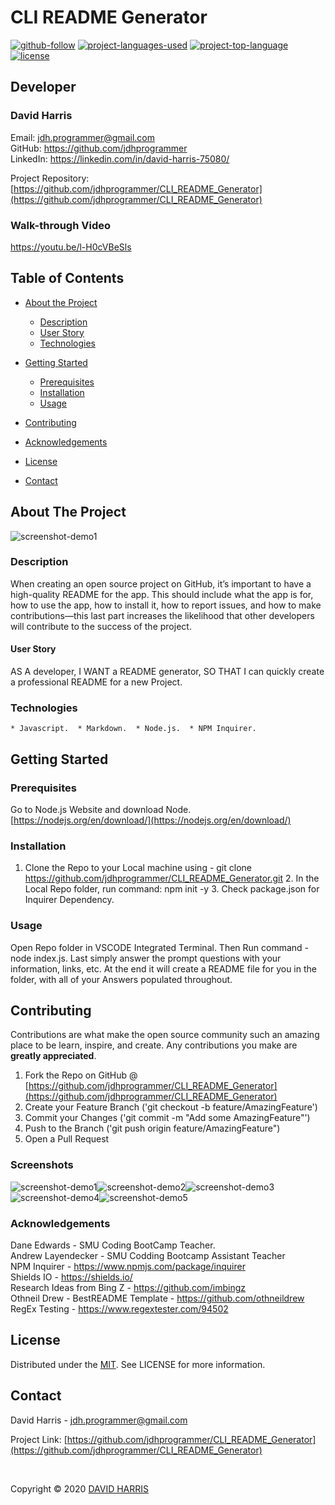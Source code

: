 # CLI README Generator

[![github-follow](https://img.shields.io/github/followers/jdhprogrammer?label=Follow&logoColor=purple&style=social)](https://github.com/jdhprogrammer) [![project-languages-used](https://img.shields.io/github/languages/count/jdhprogrammer/CLI_README_Generator?color=important)](https://github.com/jdhprogrammer/CLI_README_Generator) [![project-top-language](https://img.shields.io/github/languages/top/jdhprogrammer/CLI_README_Generator?color=blueviolet)](https://github.com/jdhprogrammer/CLI_README_Generator) [![license](https://img.shields.io/badge/License-mit-brightgreen.svg)](https://choosealicense.com/licenses/mit/)

## Developer
### David Harris

Email: jdh.programmer@gmail.com  
GitHub: https://github.com/jdhprogrammer  
LinkedIn: https://linkedin.com/in/david-harris-75080/  

Project Repository: [https://github.com/jdhprogrammer/CLI_README_Generator](https://github.com/jdhprogrammer/CLI_README_Generator)  

### Walk-through Video

https://youtu.be/l-H0cVBeSls

## Table of Contents

* [About the Project](#about-the-project)
  * [Description](#description)
  * [User Story](#user-story)
  * [Technologies](#technologies)

* [Getting Started](#getting-started)
  * [Prerequisites](#prerequisites)
  * [Installation](#installation)
  * [Usage](#usage)

* [Contributing](#contributing)
* [Acknowledgements](#acknowledgements)
* [License](#license)
* [Contact](#contact)

## About The Project
  
![screenshot-demo1](./Assets/Screenshots/CLI_README_GEN.jpeg)

### Description

When creating an open source project on GitHub, it’s important to have a high-quality README for the app. This should include what the app is for, how to use the app, how to install it, how to report issues, and how to make contributions—this last part increases the likelihood that other developers will contribute to the success of the project.

#### User Story

AS A developer, I WANT a README generator, SO THAT I can quickly create a professional README for a new Project.


### Technologies

```
* Javascript.  * Markdown.  * Node.js.  * NPM Inquirer.  
```


## Getting Started

### Prerequisites

Go to Node.js Website and download Node. [https://nodejs.org/en/download/](https://nodejs.org/en/download/)

        
### Installation

1. Clone the Repo to your Local machine using - git clone https://github.com/jdhprogrammer/CLI_README_Generator.git  2. In the Local Repo folder, run command: npm init -y  3. Check package.json for Inquirer Dependency.
  
### Usage
  
Open Repo folder in VSCODE Integrated Terminal. Then Run command - node index.js. Last simply answer the prompt questions with your information, links, etc. At the end it will create a README file for you in the folder, with all of your Answers populated throughout.
  
  

## Contributing

Contributions are what make the open source community such an amazing place to be learn, inspire, and create. 
Any contributions you make are **greatly appreciated**.

1. Fork the Repo on GitHub @ [https://github.com/jdhprogrammer/CLI_README_Generator](https://github.com/jdhprogrammer/CLI_README_Generator) 
2. Create your Feature Branch ('git checkout -b feature/AmazingFeature')
3. Commit your Changes ('git commit -m "Add some AmazingFeature"')
4. Push to the Branch ('git push origin feature/AmazingFeature")
5. Open a Pull Request  
  
### Screenshots

![screenshot-demo1](./Assets/Screenshots/CLI_README_GEN.jpeg)![screenshot-demo2](./Assets/Screenshots/CLI_README_Prompts.jpeg)![screenshot-demo3](./Assets/Screenshots/Inquirer_PromtUser.jpeg)![screenshot-demo4](./Assets/Screenshots/Markdown_string_interpolation.jpeg)![screenshot-demo5](./Assets/Screenshots/Write_Template_toFile.jpeg) 
  
### Acknowledgements

Dane Edwards - SMU Coding BootCamp Teacher.<br>Andrew Layendecker - SMU Codding Bootcamp Assistant Teacher<br>NPM Inquirer - https://www.npmjs.com/package/inquirer<br>Shields IO - https://shields.io/<br>Research Ideas from Bing Z - https://github.com/imbingz<br>Othneil Drew - BestREADME Template - https://github.com/othneildrew<br>RegEx Testing - https://www.regextester.com/94502<br>
  

## License

Distributed under the [MIT](https://choosealicense.com/licenses/mit/). See LICENSE for more information.
  

## Contact

David Harris - jdh.programmer@gmail.com

Project Link: [https://github.com/jdhprogrammer/CLI_README_Generator](https://github.com/jdhprogrammer/CLI_README_Generator)

<br>

Copyright © 2020 [DAVID HARRIS](https://github.com/jdhprogrammer)
  

  